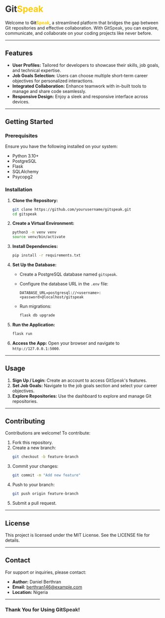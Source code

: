 # <span style="color:#333333">Git</span><span style="color:#ffcc00">Speak</span>

Welcome to **<span style="color:#333333">Git</span><span style="color:#ffcc00">Speak</span>**, a streamlined platform that bridges the gap between Git repositories and effective collaboration. With Git<span style="color:#333333">Speak</span>, you can explore, communicate, and collaborate on your coding projects like never before.

---

## Features

- **User Profiles:** Tailored for developers to showcase their skills, job goals, and technical expertise.
- **Job Goals Selection:** Users can choose multiple short-term career objectives for personalized interactions.
- **Integrated Collaboration:** Enhance teamwork with in-built tools to manage and share code seamlessly.
- **Responsive Design:** Enjoy a sleek and responsive interface across devices.

---

## Getting Started

### Prerequisites
Ensure you have the following installed on your system:
- Python 3.10+
- PostgreSQL
- Flask
- SQLAlchemy
- Psycopg2

### Installation

1. **Clone the Repository:**
   ```bash
   git clone https://github.com/yourusername/gitspeak.git
   cd gitspeak
   ```

2. **Create a Virtual Environment:**
   ```bash
   python3 -m venv venv
   source venv/bin/activate
   ```

3. **Install Dependencies:**
   ```bash
   pip install -r requirements.txt
   ```

4. **Set Up the Database:**
   - Create a PostgreSQL database named `gitspeak`.
   - Configure the database URL in the `.env` file:
     ```
     DATABASE_URL=postgresql://<username>:<password>@localhost/gitspeak
     ```

   - Run migrations:
     ```bash
     flask db upgrade
     ```

5. **Run the Application:**
   ```bash
   flask run
   ```

6. **Access the App:**
   Open your browser and navigate to `http://127.0.0.1:5000`.

---

## Usage

1. **Sign Up / Login:** Create an account to access Git<span style="color:#333333">Speak</span>'s features.
2. **Set Job Goals:** Navigate to the job goals section and select your career objectives.
3. **Explore Repositories:** Use the dashboard to explore and manage Git repositories.

---

## Contributing

Contributions are welcome! To contribute:
1. Fork this repository.
2. Create a new branch:
   ```bash
   git checkout -b feature-branch
   ```
3. Commit your changes:
   ```bash
   git commit -m "Add new feature"
   ```
4. Push to your branch:
   ```bash
   git push origin feature-branch
   ```
5. Submit a pull request.

---

## License
This project is licensed under the MIT License. See the LICENSE file for details.

---

## Contact
For support or inquiries, please contact:
- **Author:** Daniel Berthran
- **Email:** berthran146@example.com
- **Location:** Nigeria

---

### Thank You for Using Git<span style="color:#333333">Speak</span>!


